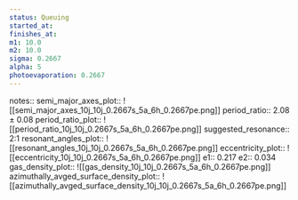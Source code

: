 ```yaml
---
status: Queuing
started_at:
finishes_at:
m1: 10.0
m2: 10.0
sigma: 0.2667
alpha: 5
photoevaporation: 0.2667
---
```


notes::
semi_major_axes_plot:: ![[semi_major_axes_10j_10j_0.2667s_5a_6h_0.2667pe.png]]
period_ratio:: 2.08 ± 0.08
period_ratio_plot:: ![[period_ratio_10j_10j_0.2667s_5a_6h_0.2667pe.png]]
suggested_resonance:: 2:1
resonant_angles_plot:: ![[resonant_angles_10j_10j_0.2667s_5a_6h_0.2667pe.png]]
eccentricity_plot:: ![[eccentricity_10j_10j_0.2667s_5a_6h_0.2667pe.png]]
e1:: 0.217
e2:: 0.034
gas_density_plot:: ![[gas_density_10j_10j_0.2667s_5a_6h_0.2667pe.png]]
azimuthally_avged_surface_density_plot:: ![[azimuthally_avged_surface_density_10j_10j_0.2667s_5a_6h_0.2667pe.png]]
